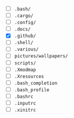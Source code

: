 - [ ] `.bash/`
- [ ] `.cargo/`
- [ ] `.config/`
- [ ] `.docs/`
- [X] `.github/`
- [ ] `.shell/`
- [ ] `.various/`
- [ ] `pictures/wallpapers/`
- [ ] `scripts/`
- [ ] `.Xmodmap`
- [ ] `.Xresources`
- [ ] `.bash_completion`
- [ ] `.bash_profile`
- [ ] `.bashrc`
- [ ] `.inputrc`
- [ ] `.xinitrc`
